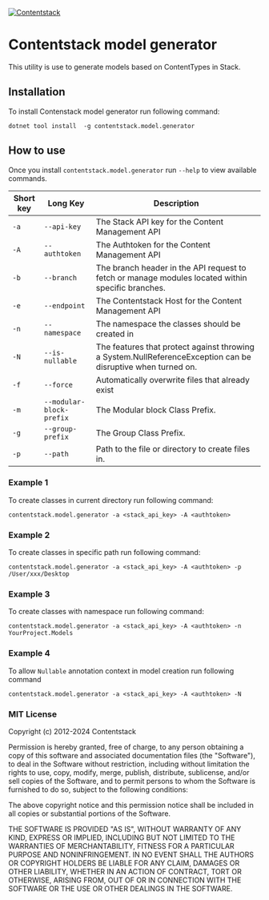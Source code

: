 [![Contentstack](https://www.contentstack.com/docs/static/images/contentstack.png)](https://www.contentstack.com/)

# Contentstack model generator
This utility is use to generate models based on ContentTypes in Stack.

## Installation
To install Contenstack model generator run following command:
```
dotnet tool install  -g contentstack.model.generator
```

## How to use
Once you install ```contentstack.model.generator```  run ```--help``` to view available commands.

| Short key | Long Key | Description |
| -- | -- | -- |
| `-a` | `--api-key` | The Stack API key for the Content Management API |
| `-A` | `--authtoken` | The Authtoken for the Content Management API |
| `-b` | `--branch` | The branch header in the API request to fetch or manage modules located within specific branches. |
| `-e` | `--endpoint` | The Contentstack Host for the Content Management API |
| `-n` | `--namespace` | The namespace the classes should be created in |
| `-N` | `--is-nullable` | The features that protect against throwing a System.NullReferenceException can be disruptive when turned on. |
| `-f` | `--force` | Automatically overwrite files that already exist |
| `-m` | `--modular-block-prefix` | The Modular block Class Prefix. |
| `-g` | `--group-prefix` | The Group Class Prefix. |
| `-p` | `--path` | Path to the file or directory to create files in. |

### Example 1
To create classes in current directory run following command:
```
contentstack.model.generator -a <stack_api_key> -A <authtoken>
```

### Example 2
To create classes in specific path run following command:
```
contentstack.model.generator -a <stack_api_key> -A <authtoken> -p /User/xxx/Desktop
```

### Example 3
To create classes with namespace run following command:
```
contentstack.model.generator -a <stack_api_key> -A <authtoken> -n YourProject.Models
```

### Example 4
To allow `Nullable` annotation context in model creation run following command
```
contentstack.model.generator -a <stack_api_key> -A <authtoken> -N
```

### MIT License

Copyright (c) 2012-2024 Contentstack

Permission is hereby granted, free of charge, to any person obtaining a copy
of this software and associated documentation files (the "Software"), to deal
in the Software without restriction, including without limitation the rights
to use, copy, modify, merge, publish, distribute, sublicense, and/or sell
copies of the Software, and to permit persons to whom the Software is
furnished to do so, subject to the following conditions:

The above copyright notice and this permission notice shall be included in all
copies or substantial portions of the Software.

THE SOFTWARE IS PROVIDED "AS IS", WITHOUT WARRANTY OF ANY KIND, EXPRESS OR
IMPLIED, INCLUDING BUT NOT LIMITED TO THE WARRANTIES OF MERCHANTABILITY,
FITNESS FOR A PARTICULAR PURPOSE AND NONINFRINGEMENT. IN NO EVENT SHALL THE
AUTHORS OR COPYRIGHT HOLDERS BE LIABLE FOR ANY CLAIM, DAMAGES OR OTHER
LIABILITY, WHETHER IN AN ACTION OF CONTRACT, TORT OR OTHERWISE, ARISING FROM,
OUT OF OR IN CONNECTION WITH THE SOFTWARE OR THE USE OR OTHER DEALINGS IN THE
SOFTWARE.

